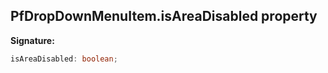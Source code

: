 ## PfDropDownMenuItem.isAreaDisabled property

**Signature:**

```typescript
isAreaDisabled: boolean;
```
